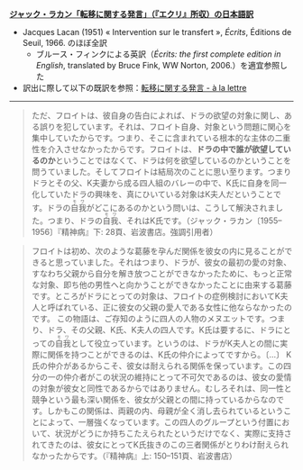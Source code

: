 **[ジャック・ラカン「転移に関する発言」（『エクリ』所収）の日本語訳](https://github.com/kyonenya/intervention-sur-le-transfert/blob/main/転移に関する発言.md)**

- Jacques Lacan (1951) « Intervention sur le transfert », *Écrits*, Éditions de Seuil, 1966. のほぼ全訳
  - ブルース・フィンクによる英訳（*Écrits: the first complete edition in English*, translated by Bruce Fink, WW Norton, 2006.）を適宜参照した
- 訳出に際して以下の既訳を参照：[転移に関する発言 - à la lettre](https://psychanalyse.hatenablog.com/entry/2007/09/02/000000)

---

> ただ、フロイトは、彼自身の告白によれば、ドラの欲望の対象に関し、ある誤りを犯しています。それは、フロイト自身、対象という問題に関心を集中していたからです。つまり、そこに含まれている根本的な主体の二重性を介入させなかったからです。フロイトは、**ドラの中で誰が欲望しているのか**ということではなくて、ドラは何を欲望しているのかということを問うていました。そしてフロイトは結局次のことに思い至ります。つまりドラとその父、K夫妻から成る四人組のバレーの中で、K氏に自身を同一化していたドラの興味を、真にひいている対象はK夫人だということです。ドラの<ruby>自我<rt>モワ</rt></ruby>がどこにあるのかという問いは、こうして解決されました。つまり、ドラの<ruby>自我<rt>モワ</rt></ruby>、それはK氏です。（ジャック・ラカン〔1955–1956〕『精神病』下: 28頁、岩波書店。強調引用者）

> フロイトは初め、次のような葛藤を孕んだ関係を彼女の内に見ることができると思っていました。それはつまり、ドラが、彼女の最初の愛の対象、すなわち父親から自分を解き放つことができなかったために、もっと正常な対象、即ち他の男性へと向かうことができなかったことに由来する葛藤です。ところがドラにとっての対象は、フロイトの症例検討においてK夫人と呼ばれている、正に彼女の父親の愛人である女性に他ならなかったのです。
> この物語は、ご存知のように四人の人物のメヌエットです。つまり、ドラ、その父親、K氏、K夫人の四人です。K氏は要するに、ドラにとっての<ruby>自我<rt>モワ</rt></ruby>として役立っています。というのは、ドラがK夫人との間に実際に関係を持つことができるのは、K氏の仲介によってですから。〔…〕
> K氏の仲介があるからこそ、彼女は耐えられる関係を保っています。この四分の一の仲介者がこの状況の維持にとって不可欠であるのは、彼女の愛情の対象が彼女と同性であるからではありません。むしろそれは、同一性と競争という最も深い関係を、彼女が父親との間に持っているからなのです。しかもこの関係は、両親の内、母親が全く消し去られているということによって、一層強くなっています。この四人のグループという付置において、状況がどうにか持ちこたえられたというだけでなく、実際に支持されてきたのは、彼女にとってK氏抜きのこの三者関係がとりわけ耐えられなかったからです。（『精神病』上: 150–151頁、岩波書店）
